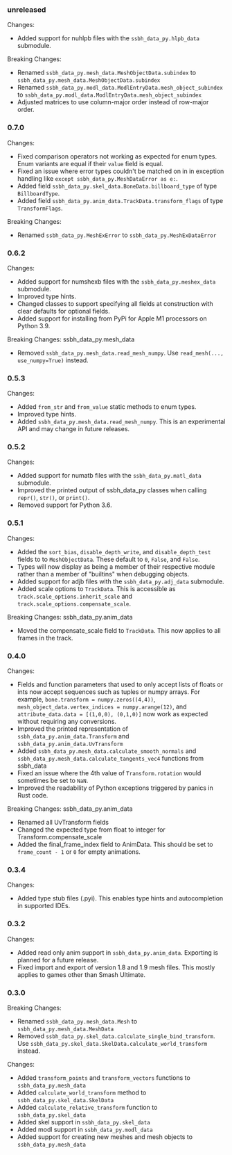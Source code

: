 ### unreleased
Changes:
- Added support for nuhlpb files with the `ssbh_data_py.hlpb_data` submodule.

Breaking Changes:
- Renamed `ssbh_data_py.mesh_data.MeshObjectData.subindex` to `ssbh_data_py.mesh_data.MeshObjectData.subindex`
- Renamed `ssbh_data_py.modl_data.ModlEntryData.mesh_object_subindex` to `ssbh_data_py.modl_data.ModlEntryData.mesh_object_subindex`
- Adjusted matrices to use column-major order instead of row-major order.

### 0.7.0
Changes:
- Fixed comparison operators not working as expected for enum types. Enum variants are equal if their `value` field is equal.
- Fixed an issue where error types couldn't be matched on in in exception handling like `except ssbh_data_py.MeshDataError as e:`.
- Added field `ssbh_data_py.skel_data.BoneData.billboard_type` of type `BillboardType`.
- Added field `ssbh_data_py.anim_data.TrackData.transform_flags` of type `TransformFlags`.

Breaking Changes:
- Renamed `ssbh_data_py.MeshExError` to `ssbh_data_py.MeshExDataError`

### 0.6.2
Changes:
- Added support for numshexb files with the `ssbh_data_py.meshex_data` submodule.
- Improved type hints.
- Changed classes to support specifying all fields at construction with clear defaults for optional fields.
- Added support for installing from PyPi for Apple M1 processors on Python 3.9.

Breaking Changes:
ssbh_data_py.mesh_data
- Removed `ssbh_data_py.mesh_data.read_mesh_numpy`. Use `read_mesh(..., use_numpy=True)` instead.

### 0.5.3
Changes:
- Added `from_str` and `from_value` static methods to enum types.
- Improved type hints.
- Added `ssbh_data_py.mesh_data.read_mesh_numpy`. This is an experimental API and may change in future releases. 

### 0.5.2
Changes:
- Added support for numatb files with the `ssbh_data_py.matl_data` submodule.
- Improved the printed output of ssbh_data_py classes when calling `repr()`, `str()`, or `print()`.
- Removed support for Python 3.6.

### 0.5.1
Changes:
- Added the `sort_bias`, `disable_depth_write`, and `disable_depth_test` fields to to `MeshObjectData`. These default to `0`, `False`, and `False`.
- Types will now display as being a member of their respective module rather than a member of "builtins" when debugging objects.
- Added support for adjb files with the `ssbh_data_py.adj_data` submodule.
- Added scale options to `TrackData`. This is accessible as `track.scale_options.inherit_scale` and 
`track.scale_options.compensate_scale`. 

Breaking Changes:
ssbh_data_py.anim_data
- Moved the compensate_scale field to `TrackData`. This now applies to all frames in the track.

### 0.4.0
Changes:
- Fields and function parameters that used to only accept lists of floats or ints now accept sequences such as tuples or numpy arrays. For example, `bone.transform = numpy.zeros((4,4))`, `mesh_object_data.vertex_indices = numpy.arange(12)`, and `attribute_data.data = [(1,0,0), (0,1,0)]` now work as expected without requiring any conversions.
- Improved the printed representation of `ssbh_data_py.anim_data.Transform` and `ssbh_data_py.anim_data.UvTransform`
- Added `ssbh_data_py.mesh_data.calculate_smooth_normals` and `ssbh_data_py.mesh_data.calculate_tangents_vec4` functions from ssbh_data
- Fixed an issue where the 4th value of `Transform.rotation` would sometimes be set to `NaN`.
- Improved the readability of Python exceptions triggered by panics in Rust code. 

Breaking Changes:
ssbh_data_py.anim_data
- Renamed all UvTransform fields
- Changed the expected type from float to integer for Transform.compensate_scale
- Added the final_frame_index field to AnimData. This should be set to `frame_count - 1` or `0` for empty animations.

### 0.3.4
Changes:
- Added type stub files (.pyi). This enables type hints and autocompletion in supported IDEs.

### 0.3.2
Changes:
- Added read only anim support in `ssbh_data_py.anim_data`. Exporting is planned for a future release.  
- Fixed import and export of version 1.8 and 1.9 mesh files. This mostly applies to games other than Smash Ultimate.  

### 0.3.0
Breaking Changes:
- Renamed `ssbh_data_py.mesh_data.Mesh` to `ssbh_data_py.mesh_data.MeshData` 
- Removed `ssbh_data_py.skel_data.calculate_single_bind_transform`.  
Use `ssbh_data_py.skel_data.SkelData.calculate_world_transform` instead.

Changes:
- Added `transform_points` and `transform_vectors` functions to `ssbh_data_py.mesh_data`
- Added `calculate_world_transform` method to `ssbh_data_py.skel_data.SkelData`
- Added `calculate_relative_transform` function to `ssbh_data_py.skel_data`
- Added skel support in `ssbh_data_py.skel_data`
- Added modl support in `ssbh_data_py.modl_data`
- Added support for creating new meshes and mesh objects to `ssbh_data_py.mesh_data`